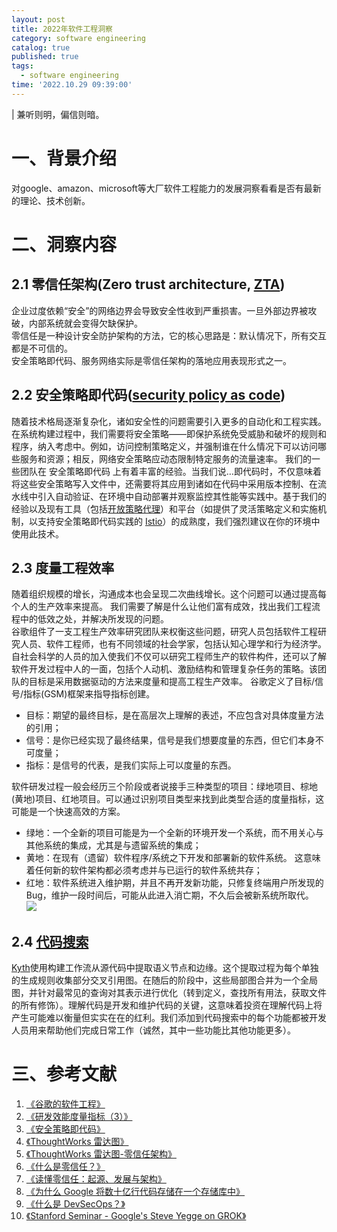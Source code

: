 ```yaml
---
layout: post
title: 2022年软件工程洞察
category: software engineering
catalog: true
published: true
tags:
  - software engineering
time: '2022.10.29 09:39:00'
---
```

| 兼听则明，偏信则暗。

# 一、背景介绍
对google、amazon、microsoft等大厂软件工程能力的发展洞察看看是否有最新的理论、技术创新。

# 二、洞察内容

## 2.1 零信任架构(Zero trust architecture, [ZTA](https://nvlpubs.nist.gov/nistpubs/SpecialPublications/NIST.SP.800-207-draft2.pdf))
企业过度依赖“安全”的网络边界会导致安全性收到严重损害。一旦外部边界被攻破，内部系统就会变得欠缺保护。  
零信任是一种设计安全防护架构的方法，它的核心思路是：默认情况下，所有交互都是不可信的。  
安全策略即代码、服务网络实际是零信任架构的落地应用表现形式之一。

## 2.2 安全策略即代码([security policy as code](https://www.thoughtworks.com/zh-cn/radar/techniques/security-policy-as-code))
随着技术格局逐渐复杂化，诸如安全性的问题需要引入更多的自动化和工程实践。在系统构建过程中，我们需要将安全策略——即保护系统免受威胁和破坏的规则和程序，纳入考虑中。例如，访问控制策略定义，并强制谁在什么情况下可以访问哪些服务和资源；相反，网络安全策略应动态限制特定服务的流量速率。 我们的一些团队在 安全策略即代码 上有着丰富的经验。当我们说…即代码时，不仅意味着将这些安全策略写入文件中，还需要将其应用到诸如在代码中采用版本控制、在流水线中引入自动验证、在环境中自动部署并观察监控其性能等实践中。基于我们的经验以及现有工具（包括[开放策略代理](https://www.thoughtworks.com/zh-cn/radar/tools/open-policy-agent-opa)）和平台（如提供了灵活策略定义和实施机制，以支持安全策略即代码实践的 [Istio](https://www.thoughtworks.com/zh-cn/radar/platforms/istio)）的成熟度，我们强烈建议在你的环境中使用此技术。

## 2.3 度量工程效率
随着组织规模的增长，沟通成本也会呈现二次曲线增长。这个问题可以通过提高每个人的生产效率来提高。
我们需要了解是什么让他们富有成效，找出我们工程流程中的低效之处，并解决所发现的问题。  
谷歌组件了一支工程生产效率研究团队来权衡这些问题，研究人员包括软件工程研究人员、软件工程师，也有不同领域的社会学家，包括认知心理学和行为经济学。  
自社会科学的人员的加入使我们不仅可以研究工程师生产的软件构件，还可以了解软件开发过程中人的一面，包括个人动机、激励结构和管理复杂任务的策略。该团队的目标是采用数据驱动的方法来度量和提高工程生产效率。
谷歌定义了目标/信号/指标(GSM)框架来指导指标创建。
- 目标：期望的最终目标，是在高层次上理解的表述，不应包含对具体度量方法的引用；
- 信号：是你已经实现了最终结果，信号是我们想要度量的东西，但它们本身不可度量；
- 指标：是信号的代表，是我们实际上可以度量的东西。  

软件研发过程一般会经历三个阶段或者说接手三种类型的项目：绿地项目、棕地(黄地)项目、红地项目。可以通过识别项目类型来找到此类型合适的度量指标，这可能是一个快速高效的方案。
- 绿地：一个全新的项目可能是为一个全新的环境开发一个系统，而不用关心与其他系统的集成，尤其是与遗留系统的集成；
- 黄地：在现有（遗留）软件程序/系统之下开发和部署新的软件系统。 这意味着任何新的软件架构都必须考虑并与已运行的软件系统共存；
- 红地：软件系统进入维护期，并且不再开发新功能，只修复终端用户所发现的Bug，维护一段时间后，可能从此进入消亡期，不久后会被新系统所取代。  
![](https://insights.thoughtworks.cn/wp-content/uploads/2021/11/1-research-development-efficiency-measurement-metrics-3.jpg)

## 2.4 [代码搜索](https://qiangmzsx.github.io/Software-Engineering-at-Google/#/zh-cn/Chapter-17_Code_Search/Chapter-17_Code_Search?id=the-code-search-ui-%e4%bb%a3%e7%a0%81%e6%90%9c%e7%b4%a2%e7%94%a8%e6%88%b7%e7%95%8c%e9%9d%a2)
[Kyth](https://kythe.io/docs/kythe-overview.html)使用构建工作流从源代码中提取语义节点和边缘。这个提取过程为每个单独的生成规则收集部分交叉引用图。在随后的阶段中，这些局部图合并为一个全局图，并针对最常见的查询对其表示进行优化（转到定义，查找所有用法，获取文件的所有修饰）。理解代码是开发和维护代码的关键，这意味着投资在理解代码上将产生可能难以衡量但实实在在的红利。我们添加到代码搜索中的每个功能都被开发人员用来帮助他们完成日常工作（诚然，其中一些功能比其他功能更多）。

# 三、参考文献
1. [《谷歌的软件工程》](https://qiangmzsx.github.io/Software-Engineering-at-Google)
2. [《研发效能度量指标（3）》](https://insights.thoughtworks.cn/research-development-efficiency-measurement-metrics-3/)
3. [《安全策略即代码》](https://www.thoughtworks.com/zh-cn/radar/techniques/security-policy-as-code)
4. [《ThoughtWorks 雷达图》](https://www.thoughtworks.com/radar)
5. [《ThoughtWorks 雷达图-零信任架构》](https://www.thoughtworks.com/zh-cn/radar/techniques/zero-trust-architecture)
6. [《什么是零信任？》](https://www.redhat.com/zh/topics/security/what-is-zero-trust)
7. [《读懂零信任：起源、发展与架构》](https://www.infoq.cn/article/9k4pmxl3glixh6loqwmu)
8. [《为什么 Google 将数十亿行代码存储在一个存储库中》](https://cacm.acm.org/magazines/2016/7/204032-why-google-stores-billions-of-lines-of-code-in-a-single-repository/fulltext#body-4)
9. [《什么是 DevSecOps？》](https://aws.amazon.com/cn/what-is/devsecops/)
10. [《Stanford Seminar - Google's Steve Yegge on GROK》](https://www.youtube.com/watch?v=KTJs-0EInW8)